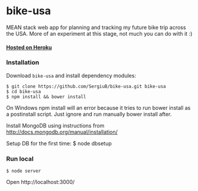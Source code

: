 bike-usa
========

MEAN stack web app for planning and tracking my future bike trip across the USA.
More of an experiment at this stage, not much you can do with it :)

#### [Hosted on Heroku](http://bike-usa.herokuapp.com/)

### Installation

Download `bike-usa` and install dependency modules:

	$ git clone https://github.com/SergiuB/bike-usa.git bike-usa
	$ cd bike-usa
	$ npm install && bower install

On Windows npm install will an error because it tries to run bower install as a postinstall script. Just ignore and run manually bower install after.

Install MongoDB using instructions from http://docs.mongodb.org/manual/installation/

Setup DB for the first time:
    $ node dbsetup

### Run local

	$ node server

Open http://localhost:3000/